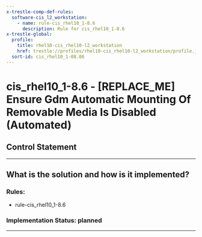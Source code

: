 ```yaml
---
x-trestle-comp-def-rules:
  software-cis_l2_workstation:
    - name: rule-cis_rhel10_1-8.6
      description: Rule for cis_rhel10_1-8.6
x-trestle-global:
  profile:
    title: rhel10-cis_rhel10-l2_workstation
    href: trestle://profiles/rhel10-cis_rhel10-l2_workstation/profile.json
  sort-id: cis_rhel10_1-08.06
---
```


# cis_rhel10_1-8.6 - \[REPLACE_ME\] Ensure Gdm Automatic Mounting Of Removable Media Is Disabled (Automated)

## Control Statement

______________________________________________________________________

## What is the solution and how is it implemented?

<!-- For implementation status enter one of: implemented, partial, planned, alternative, not-applicable -->

<!-- Note that the list of rules under ### Rules: is read-only and changes will not be captured after assembly to JSON -->

<!-- Add control implementation description here for control: cis_rhel10_1-8.6 -->

### Rules:

  - rule-cis_rhel10_1-8.6

### Implementation Status: planned

______________________________________________________________________
